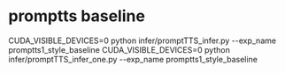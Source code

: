# promptts baseline

CUDA_VISIBLE_DEVICES=0 python infer/promptTTS_infer.py  --exp_name promptts1_style_baseline
CUDA_VISIBLE_DEVICES=0 python infer/promptTTS_infer_one.py  --exp_name promptts1_style_baseline 
